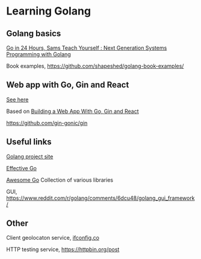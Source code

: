 # Learning Golang

## Golang basics
[Go in 24 Hours, Sams Teach Yourself : Next Generation Systems Programming with Golang](https://www.amazon.com/Hours-Sams-Teach-Yourself-Programming/dp/0672338033)

Book examples, <https://github.com/shapeshed/golang-book-examples/>

## Web app with Go, Gin and React

[See here](./golang-gin)

Based on [Building a Web App With Go, Gin and React](https://hakaselogs.me/2018-04-20/building-a-web-app-with-go-gin-and-react/)

https://github.com/gin-gonic/gin

## Useful links

[Golang project site](https://golang.org/)

[Effective Go](https://golang.org/doc/effective_go.html)

[Awesome Go](https://github.com/avelino/awesome-go) Collection of various libraries

GUI, <https://www.reddit.com/r/golang/comments/6dcu48/golang_gui_framework/>

## Other

Client geolocaton service, 
[ifconfig.co](https://github.com/mpolden/echoip)

HTTP testing service, 
<https://httpbin.org/post>
